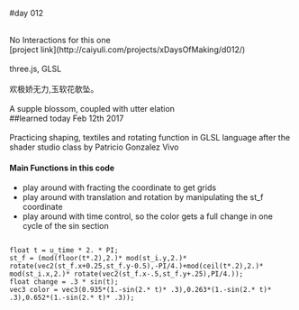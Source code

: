 #day 012

<br />
No Interactions for this one
<br />
[project link](http://caiyuli.com/projects/xDaysOfMaking/d012/)
 <br />
 <br />
three.js, GLSL
 <br />
 <br />
欢极娇无力,玉软花欹坠。
 <br />
 <br />
A supple blossom, coupled with utter elation <br />
##learned today
Feb 12th 2017
<br />
 <br />
Practicing shaping, textiles and rotating function in GLSL language after the shader studio class by  Patricio Gonzalez Vivo

#### Main Functions in this code
* play around with fracting the coordinate to get grids
* play around with translation and rotation by manipulating the st_f coordinate
* play around with time control, so the color gets a full change in one cycle of the sin section
<pre><code>
float t = u_time * 2. * PI;
st_f = (mod(floor(t*.2),2.)* mod(st_i.y,2.)* rotate(vec2(st_f.x+0.25,st_f.y-0.5),-PI/4.)+mod(ceil(t*.2),2.)* mod(st_i.x,2.)* rotate(vec2(st_f.x-.5,st_f.y+.25),PI/4.));
float change = .3 * sin(t);
vec3 color = vec3(0.935*(1.-sin(2.* t)* .3),0.263*(1.-sin(2.* t)* .3),0.652*(1.-sin(2.* t)* .3));
</code></pre>
